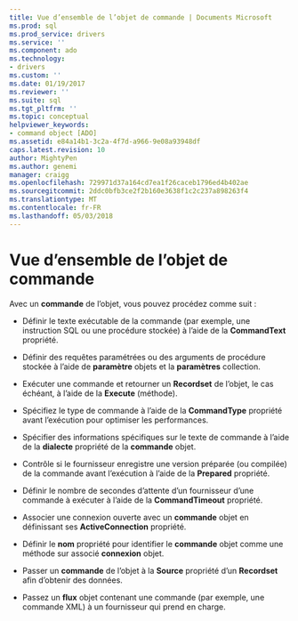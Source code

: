 ```yaml
---
title: Vue d’ensemble de l’objet de commande | Documents Microsoft
ms.prod: sql
ms.prod_service: drivers
ms.service: ''
ms.component: ado
ms.technology:
- drivers
ms.custom: ''
ms.date: 01/19/2017
ms.reviewer: ''
ms.suite: sql
ms.tgt_pltfrm: ''
ms.topic: conceptual
helpviewer_keywords:
- command object [ADO]
ms.assetid: e84a14b1-3c2a-4f7d-a966-9e08a93948df
caps.latest.revision: 10
author: MightyPen
ms.author: genemi
manager: craigg
ms.openlocfilehash: 729971d37a164cd7ea1f26caceb1796ed4b402ae
ms.sourcegitcommit: 2ddc0bfb3ce2f2b160e3638f1c2c237a898263f4
ms.translationtype: MT
ms.contentlocale: fr-FR
ms.lasthandoff: 05/03/2018
---
```

# <a name="command-object-overview"></a>Vue d’ensemble de l’objet de commande
Avec un **commande** de l’objet, vous pouvez procédez comme suit :  
  
-   Définir le texte exécutable de la commande (par exemple, une instruction SQL ou une procédure stockée) à l’aide de la **CommandText** propriété.  
  
-   Définir des requêtes paramétrées ou des arguments de procédure stockée à l’aide de **paramètre** objets et la **paramètres** collection.  
  
-   Exécuter une commande et retourner un **Recordset** de l’objet, le cas échéant, à l’aide de la **Execute** (méthode).  
  
-   Spécifiez le type de commande à l’aide de la **CommandType** propriété avant l’exécution pour optimiser les performances.  
  
-   Spécifier des informations spécifiques sur le texte de commande à l’aide de la **dialecte** propriété de la **commande** objet.  
  
-   Contrôle si le fournisseur enregistre une version préparée (ou compilée) de la commande avant l’exécution à l’aide de la **Prepared** propriété.  
  
-   Définir le nombre de secondes d’attente d’un fournisseur d’une commande à exécuter à l’aide de la **CommandTimeout** propriété.  
  
-   Associer une connexion ouverte avec un **commande** objet en définissant ses **ActiveConnection** propriété.  
  
-   Définir le **nom** propriété pour identifier le **commande** objet comme une méthode sur associé **connexion** objet.  
  
-   Passer un **commande** de l’objet à la **Source** propriété d’un **Recordset** afin d’obtenir des données.  
  
-   Passez un **flux** objet contenant une commande (par exemple, une commande XML) à un fournisseur qui prend en charge.
